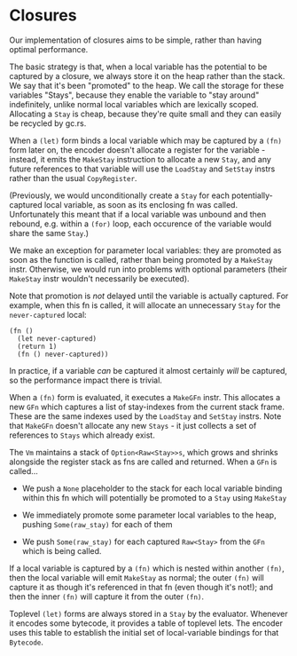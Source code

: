 # Closures

Our implementation of closures aims to be simple, rather than having optimal performance.

The basic strategy is that, when a local variable has the potential to be captured by a closure,
we always store it on the heap rather than the stack. We say that it's been "promoted" to the heap.
We call the storage for these variables "Stays", because they enable the variable to "stay
around" indefinitely, unlike normal local variables which are lexically scoped. Allocating a `Stay` 
is cheap, because they're quite small and they can easily be recycled by gc.rs.

When a `(let)` form binds a local variable which may be captured by a `(fn)` form later on, the
encoder doesn't allocate a register for the variable - instead, it emits the `MakeStay`
instruction to allocate a new `Stay`, and any future references to that variable will use
the `LoadStay` and `SetStay` instrs rather than the usual `CopyRegister`.

(Previously, we would unconditionally create a `Stay` for each potentially-captured local variable, 
as soon as its enclosing fn was called. Unfortunately this meant that if a local variable was 
unbound and then rebound, e.g. within a `(for)` loop, each occurence of the variable would share 
the same `Stay`.)

We make an exception for parameter local variables: they are promoted as soon as the function is
called, rather than being promoted by a `MakeStay` instr. Otherwise, we would run into problems
with optional parameters (their `MakeStay` instr wouldn't necessarily be executed).

Note that promotion is *not* delayed until the variable is actually captured. For example, when 
this fn is called, it will allocate an unnecessary `Stay` for the `never-captured` local:
    
    (fn ()
      (let never-captured)
      (return 1)
      (fn () never-captured))

In practice, if a variable *can* be captured it almost certainly *will* be captured, so the 
performance impact there is trivial.

When a `(fn)` form is evaluated, it executes a `MakeGFn` instr. This allocates a new `GFn` which
captures a list of stay-indexes from the current stack frame. These are the same indexes used
by the `LoadStay` and `SetStay` instrs. Note that `MakeGFn` doesn't allocate any new `Stays` - 
it just collects a set of references to `Stays` which already exist.

The `Vm` maintains a stack of `Option<Raw<Stay>>s`, which grows and shrinks alongside the register
stack as fns are called and returned. When a `GFn` is called...
    
- We push a `None` placeholder to the stack for each local variable binding within this fn 
  which will potentially be promoted to a `Stay` using `MakeStay`

- We immediately promote some parameter local variables to the heap, pushing `Some(raw_stay)` 
  for each of them

- We push `Some(raw_stay)` for each captured `Raw<Stay>` from the `GFn` which is being called.

If a local variable is captured by a `(fn)` which is nested within another `(fn)`, then the local
variable will emit `MakeStay` as normal; the outer `(fn)` will capture it as though it's referenced 
in that fn (even though it's not!); and then the inner `(fn)` will capture it from the outer `(fn)`.

Toplevel `(let)` forms are always stored in a `Stay` by the evaluator. Whenever it encodes
some bytecode, it provides a table of toplevel lets. The encoder uses this table to establish the 
initial set of local-variable bindings for that `Bytecode`.

